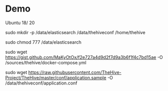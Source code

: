# Demo
Ubuntu 18/ 20

sudo mkdir -p /data/elasticsearch /data/thehiveconf /home/thehive

sudo chmod 777 /data/elasticsearch

sudo wget https://gist.github.com/MaKyOtOx/f2e727a4d9d2f7d9a3b6f1f4c7bd15ae -O /sources/thehive/docker-compose.yml

sudo wget https://raw.githubusercontent.com/TheHive-Project/TheHive/master/conf/application.sample -O /data/thehiveconf/application.conf
